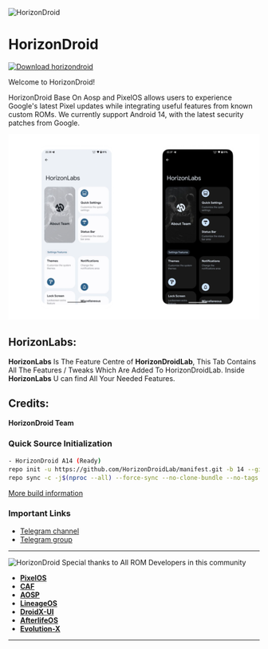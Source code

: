 ![HorizonDroid](https://github.com/zamkara/.github/blob/main/horizon.svg) 

HorizonDroid
===========

[![Download horizondroid](https://img.shields.io/sourceforge/dt/horizondroid.svg)](https://sourceforge.net/projects/horizondroid/files/latest/download)

Welcome to HorizonDroid!

HorizonDroid Base On Aosp and PixelOS allows users to experience Google's latest Pixel updates while integrating useful features from known custom ROMs.
We currently support Android 14, with the latest security patches from Google.

<p align="center">
<img src="https://github.com/ryzenforce990/ryzenforce990/blob/main/20240210_231505.png" />
</p>

HorizonLabs:
------------------------

**HorizonLabs** Is The Feature Centre of **HorizonDroidLab**, This Tab Contains All The Features / Tweaks Which Are Added To HorizonDroidLab.
Inside **HorizonLabs** U can find All Your Needed Features.

Credits:
-------
 **HorizonDroid Team**

### Quick Source Initialization ###
```bash
- HorizonDroid A14 (Ready)
repo init -u https://github.com/HorizonDroidLab/manifest.git -b 14 --git-lfs
repo sync -c -j$(nproc --all) --force-sync --no-clone-bundle --no-tags
```

[More build information](https://github.com/HorizonDroidLab/manifest)

### Important Links

- [Telegram channel](https://t.me/horizondroid)
- [Telegram group](https://t.me/HorizonDroidChat)

-----------------------------------------------------------------------------
![HorizonDroid](https://github.com/zamkara/.github/blob/main/credit.svg)
 Special thanks to All ROM Developers in this community
 * [**PixelOS**](https://github.com/PixelOS-Fourteen)
 * [**CAF**](https://source.codeaurora.org)
 * [**AOSP**](https://android.googlesource.com)
 * [**LineageOS**](https://github.com/LineageOS)
 * [**DroidX-UI**](https://github.com/DroidX-UI)
 * [**AfterlifeOS**](https://github.com/AfterLifePrjkt13)
 * [**Evolution-X**](https://github.com/Evolution-X)

-----------------------------------------------------------------------------
